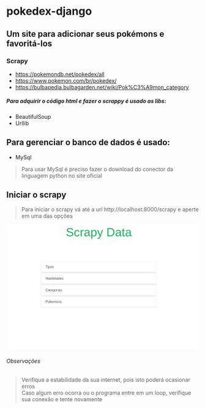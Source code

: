 # pokedex-django

## Um site para adicionar seus pokémons e favoritá-los


### Scrapy<br>
* https://pokemondb.net/pokedex/all<br>
* https://www.pokemon.com/br/pokedex/<br>
* https://bulbapedia.bulbagarden.net/wiki/Pok%C3%A9mon_category


##### Para adquirir o código html e fazer o scrappy é usado as libs:
* BeautifulSoup
* Urllib

## Para gerenciar o banco de dados é usado:
* MySql
> Para usar MySql é preciso fazer o download do conector da linguagem python no site oficial


## Iniciar o scrapy
> Para iniciar o scrapy vá até a url http://localhost:8000/scrapy e aperte em uma das opções

![Scrapy](readme_imgs/scrapy-page.png)

###### Observações
> Verifique a estabilidade da sua internet, pois isto poderá ocasionar erros <br>
> Caso algum erro ocorra ou o programa entre em um loop, verifique sua conexão e tente novamente
